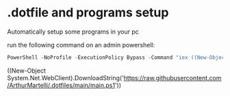 # .dotfile and programs setup

Automatically setup some programs in your pc

run the following command on an admin powershell:

```powershell
PowerShell -NoProfile -ExecutionPolicy Bypass -Command "iex ((New-Object System.Net.WebClient).DownloadString('https://raw.githubusercontent.com/ArthurMartelli/.dotfiles/main/main.ps1'))"
```

((New-Object System.Net.WebClient).DownloadString('https://raw.githubusercontent.com/ArthurMartelli/.dotfiles/main/main.ps1'))